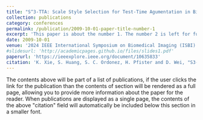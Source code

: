 ```yaml
---
title: "S^3-TTA: Scale Style Selection for Test-Time Agumentation in Biomedical Image Segmentation"
collection: publications
category: conferences
permalink: /publication/2009-10-01-paper-title-number-1
excerpt: 'This paper is about the number 1. The number 2 is left for future work.'
date: 2009-10-01
venue: '2024 IEEE International Symposium on Biomedical Imaging (ISBI)'
#slidesurl: 'http://academicpages.github.io/files/slides1.pdf'
paperurl: 'https://ieeexplore.ieee.org/document/10635833'
citation: 'K. Xie, S. Huang, S. C. Ordonez, H. Pfister and D. Wei, "S3-TTA: Scale-Style Selection for Test-Time Augmentation in Biomedical Image Segmentation," 2024 IEEE International Symposium on Biomedical Imaging (ISBI), Athens, Greece, 2024, pp. 1-5, doi: 10.1109/ISBI56570.2024.10635833.'
---
```


The contents above will be part of a list of publications, if the user clicks the link for the publication than the contents of section will be rendered as a full page, allowing you to provide more information about the paper for the reader. When publications are displayed as a single page, the contents of the above "citation" field will automatically be included below this section in a smaller font.